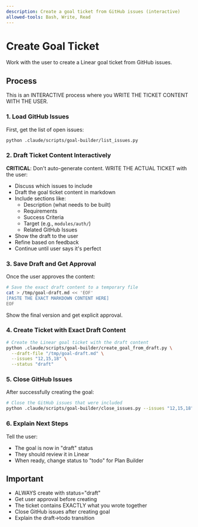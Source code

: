 ```yaml
---
description: Create a goal ticket from GitHub issues (interactive)
allowed-tools: Bash, Write, Read
---
```


# Create Goal Ticket

Work with the user to create a Linear goal ticket from GitHub issues.

## Process

This is an INTERACTIVE process where you WRITE THE TICKET CONTENT WITH THE USER.

### 1. Load GitHub Issues

First, get the list of open issues:

```bash
python .claude/scripts/goal-builder/list_issues.py
```

### 2. Draft Ticket Content Interactively

**CRITICAL**: Don't auto-generate content. WRITE THE ACTUAL TICKET with the user:

- Discuss which issues to include
- Draft the goal ticket content in markdown
- Include sections like:
  - Description (what needs to be built)
  - Requirements
  - Success Criteria
  - Target (e.g., `modules/auth/`)
  - Related GitHub Issues
- Show the draft to the user
- Refine based on feedback
- Continue until user says it's perfect

### 3. Save Draft and Get Approval

Once the user approves the content:

```bash
# Save the exact draft content to a temporary file
cat > /tmp/goal-draft.md << 'EOF'
[PASTE THE EXACT MARKDOWN CONTENT HERE]
EOF
```

Show the final version and get explicit approval.

### 4. Create Ticket with Exact Draft Content

```bash
# Create the Linear goal ticket with the draft content
python .claude/scripts/goal-builder/create_goal_from_draft.py \
  --draft-file "/tmp/goal-draft.md" \
  --issues "12,15,18" \
  --status "draft"
```

### 5. Close GitHub Issues

After successfully creating the goal:

```bash
# Close the GitHub issues that were included
python .claude/scripts/goal-builder/close_issues.py --issues "12,15,18"
```

### 6. Explain Next Steps

Tell the user:
- The goal is now in "draft" status
- They should review it in Linear
- When ready, change status to "todo" for Plan Builder

## Important

- ALWAYS create with status="draft"
- Get user approval before creating
- The ticket contains EXACTLY what you wrote together
- Close GitHub issues after creating goal
- Explain the draft→todo transition
